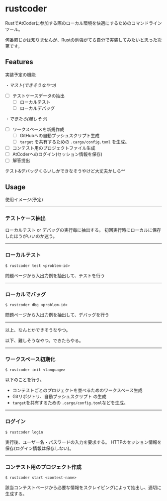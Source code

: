 # rustcoder
RustでAtCoderに参加する際のローカル環境を快適にするためのコマンドラインツール。

何番煎じかは知りませんが、Rustの勉強がてら自分で実装してみたいと思った次第です。


## Features

実装予定の機能

・*マスト(できそうなやつ)*
- [ ] テストケースデータの抽出
    - [ ] ローカルテスト
    - [ ] ローカルデバッグ

・*できたら(難しそう)*
- [ ] ワークスペースを新規作成
    - [ ] GitHubへの自動プッシュスクリプト生成
    - [ ] `target` を共有するための `.cargo/config.toml` を生成。
- [ ] コンテスト用のプロジェクトファイル生成
- [ ] AtCoderへのログイン(セッション情報を保存)
- [ ] 解答提出

テスト&デバッグくらいしかできなそうやけど大丈夫かしら^^


## Usage

使用イメージ(予定)

---

### テストケース抽出

ローカルテスト or デバッグの実行毎に抽出する。
初回実行時にローカルに保存したほうがいいのか迷う。

---

### ローカルテスト

```
$ rustcoder test <problem-id>
```

問題ページから入出力例を抽出して、テストを行う

---

### ローカルでバッグ

```
$ rustcoder dbg <problem-id>
```

問題ページから入出力例を抽出して、デバッグを行う

---

以上、なんとかできそうなやつ。

以下、難しそうなやつ。できたらやる。

---

### ワークスペース初期化

```
$ rustcoder init <language>
```

以下のことを行う。

- コンテストごとのプロジェクトを並べるためのワークスペース生成
- Gitリポジトリ、自動プッシュスクリプト の生成
- `target`を共有するための `.cargo/config.toml`などを生成。

---

### ログイン

```
$ rustcoder login
```

実行後、ユーザー名・パスワードの入力を要求する。
HTTPのセッション情報を保存(ログイン情報は保存しない)。

---

### コンテスト用のプロジェクト作成

```
$ rustcoder start <contest-name>
```

該当コンテストページから必要な情報をスクレイピングによって抽出し、適切に生成する。
